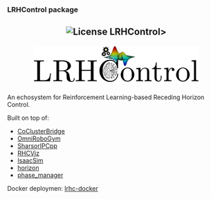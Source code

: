 ### LRHControl package
<h2 align="center" style="text-decoration: none;"> <img src="https://img.shields.io/badge/License-GPLv2-purple.svg" alt="License"> LRHControl>

![icon.svg](docs/images/logo.svg)

</h2>
An echosystem for Reinforcement Learning-based Receding Horizon Control.

Built on top of:
- [CoClusterBridge](https://github.com/AndrePatri/CoClusterBridge)
- [OmniRoboGym](https://github.com/AndrePatri/OmniRoboGym)
- [SharsorIPCpp](https://github.com/AndrePatri/SharsorIPCpp)
- [RHCViz](https://github.com/AndrePatri/RHCViz)
- [IsaacSim](https://developer.nvidia.com/isaac-sim)
- [horizon](https://github.com/ADVRHumanoids/horizon/tree/andrepatri_devel)
- [phase_manager](https://github.com/AndrePatri/phase_manager)

Docker deploymen: [lrhc-docker](https://github.com/AndrePatri/lrhc-docker)
